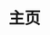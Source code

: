 ---
home: true
icon: home
title: 主页
footer: '
<a href="https://vuepress.vuejs.org/"><img src="https://img.shields.io/badge/VuePress-2.0.0-brightgreen?style=flat&logo=vue.js" alt=\"VuePress"></a> <a href="https://github.com/vuepress-theme-hope/vuepress-theme-hope"><img src="https://img.shields.io/badge/Theme-Hope-3eaf7c?style=flat" alt="Theme"></a> <a href="https://vercel.com/"><img src="https://img.shields.io/badge/Vercel-gray?style=flat&logo=vercel" alt="Vercel"></a><br>
<b>背景图: pixiv@MACHAOS | 网页图标: ©S.Y.S/TKG 2022</b>'
bgImage: https://pic.mufeng086.com/i/2023/09/16/pcsns1.webp
bgImageDark: https://pic.mufeng086.com/i/2023/09/16/pcsd85.webp
bgImageStyle:
  background-attachment: fixed
heroFullScreen: true
heroText: 高木同学同人谷展示区
tagline: 展示由民间粉丝制作的同人周边
actions:
  - text: 商品展示
    link: ./show/

  - text: 关于
    link: ./about/

---